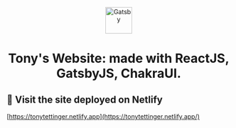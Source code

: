 <p align="center">
  <a href="https://www.gatsbyjs.com/?utm_source=starter&utm_medium=readme&utm_campaign=minimal-starter">
    <img alt="Gatsby" src="https://www.gatsbyjs.com/Gatsby-Monogram.svg" width="60" />
  </a>
</p>
<h1 align="center">
 Tony's Website: made with ReactJS, GatsbyJS, ChakraUI.
</h1>

## 🚀 Visit the site deployed on Netlify

[https://tonytettinger.netlify.app](https://tonytettinger.netlify.app/)
